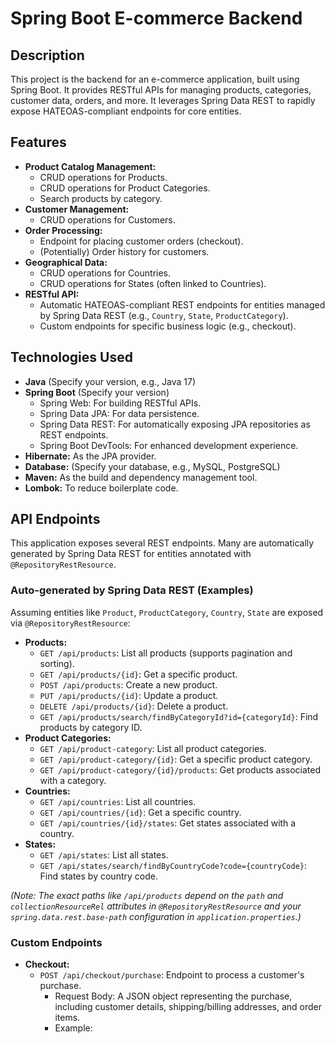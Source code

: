# Spring Boot E-commerce Backend

## Description

This project is the backend for an e-commerce application, built using Spring Boot. It provides RESTful APIs for managing products, categories, customer data, orders, and more. It leverages Spring Data REST to rapidly expose HATEOAS-compliant endpoints for core entities.

## Features

*   **Product Catalog Management:**
    *   CRUD operations for Products.
    *   CRUD operations for Product Categories.
    *   Search products by category.
*   **Customer Management:**
    *   CRUD operations for Customers.
*   **Order Processing:**
    *   Endpoint for placing customer orders (checkout).
    *   (Potentially) Order history for customers.
*   **Geographical Data:**
    *   CRUD operations for Countries.
    *   CRUD operations for States (often linked to Countries).
*   **RESTful API:**
    *   Automatic HATEOAS-compliant REST endpoints for entities managed by Spring Data REST (e.g., `Country`, `State`, `ProductCategory`).
    *   Custom endpoints for specific business logic (e.g., checkout).

## Technologies Used

*   **Java** (Specify your version, e.g., Java 17)
*   **Spring Boot** (Specify your version)
    *   Spring Web: For building RESTful APIs.
    *   Spring Data JPA: For data persistence.
    *   Spring Data REST: For automatically exposing JPA repositories as REST endpoints.
    *   Spring Boot DevTools: For enhanced development experience.
*   **Hibernate:** As the JPA provider.
*   **Database:** (Specify your database, e.g., MySQL, PostgreSQL)
*   **Maven:** As the build and dependency management tool.
*   **Lombok:** To reduce boilerplate code.

## API Endpoints

This application exposes several REST endpoints. Many are automatically generated by Spring Data REST for entities annotated with `@RepositoryRestResource`.

### Auto-generated by Spring Data REST (Examples)

Assuming entities like `Product`, `ProductCategory`, `Country`, `State` are exposed via `@RepositoryRestResource`:

*   **Products:**
    *   `GET /api/products`: List all products (supports pagination and sorting).
    *   `GET /api/products/{id}`: Get a specific product.
    *   `POST /api/products`: Create a new product.
    *   `PUT /api/products/{id}`: Update a product.
    *   `DELETE /api/products/{id}`: Delete a product.
    *   `GET /api/products/search/findByCategoryId?id={categoryId}`: Find products by category ID.
*   **Product Categories:**
    *   `GET /api/product-category`: List all product categories.
    *   `GET /api/product-category/{id}`: Get a specific product category.
    *   `GET /api/product-category/{id}/products`: Get products associated with a category.
*   **Countries:**
    *   `GET /api/countries`: List all countries.
    *   `GET /api/countries/{id}`: Get a specific country.
    *   `GET /api/countries/{id}/states`: Get states associated with a country.
*   **States:**
    *   `GET /api/states`: List all states.
    *   `GET /api/states/search/findByCountryCode?code={countryCode}`: Find states by country code.

*(Note: The exact paths like `/api/products` depend on the `path` and `collectionResourceRel` attributes in `@RepositoryRestResource` and your `spring.data.rest.base-path` configuration in `application.properties`.)*

### Custom Endpoints

*   **Checkout:**
    *   `POST /api/checkout/purchase`: Endpoint to process a customer's purchase.
        *   Request Body: A JSON object representing the purchase, including customer details, shipping/billing addresses, and order items.
        *   Example:
            